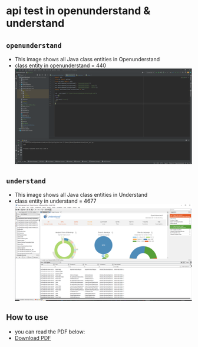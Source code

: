 # api test in openunderstand & understand

## `openunderstand`
- This image shows all Java class entities in Openunderstand
- class entity in openunderstand = 440
![api.test.openU](https://github.com/zahrahabibolah/compiler_design_fall_2023/blob/main/HW5/api.test.png?raw=true)

## `understand`
- This image shows all Java class entities in Understand
- class entity in understand = 4677
![api.test.U](https://github.com/zahrahabibolah/compiler_design_fall_2023/blob/main/HW5/test.api.png?raw=true)

## How to use

- you can read the PDF below:
- [Download PDF](https://github.com/zahrahabibolah/compiler_design_fall_2023/blob/024b05bc63f5be2659cf567385eba6c87c473d7a/HW5/openunderstand.pdf)
